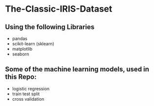 # The-Classic-IRIS-Dataset
## Using the following  Libraries 
- pandas
- scikit-learn (sklearn)
- matplotlib
- seaborn

## Some of the machine learning models, used in this Repo:
- logistic regression
- train test split
- cross validation
